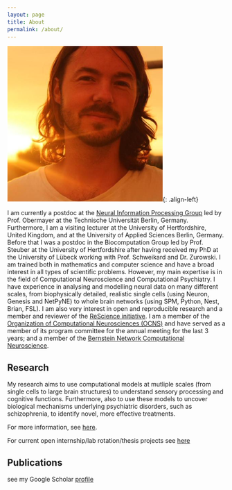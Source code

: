 ```yaml
---
layout: page
title: About
permalink: /about/
---
```


![](https://github.com/ChristophMetzner/ChristophMetzner.github.io/blob/gh-pages/profile.png){: .align-left} 

I am currently a postdoc at the [Neural Information Processing Group](https://www.ni.tu-berlin.de/menue/neural_information_processing_group/) led by Prof. Obermayer at the Technische Universität Berlin, Germany. Furthermore, I am a visiting lecturer at the University of Hertfordshire, United Kingdom, and at the University of Applied Sciences Berlin, Germany. Before that I was a postdoc in the Biocomputation Group led by Prof. Steuber at the University of Hertfordshire after having received my PhD at the University of Lübeck working with Prof. Schweikard and Dr. Zurowski.
I am trained both in mathematics and computer science and have a broad interest in all types of scientific problems. However, my main expertise is in the field of Computational Neuroscience and Computational Psychiatry. I have experience in analysing and modelling neural data on many different scales, from biophysically detailed, realistic single cells (using Neuron, Genesis and NetPyNE) to whole brain networks (using SPM, Python, Nest, Brian, FSL). I am also very interest in open and reproducible research and a member and reviewer of the [ReScience initiative](http://rescience.github.io/). I am a member of the [Organization of Computational Neurosciences (OCNS)](cnsorg.org) and have served as a member of its program committee for the annual meeting for the last 3 years; and a member of the [Bernstein Network Computational Neuroscience](https://www.bernstein-network.de/de/bernstein-association/join).  

## Research
My research aims to use computational models at mutliple scales (from single cells to large brain structures) to understand sensory processing and cognitive functions. Furthermore, also to use these models to uncover biological mechanisms underlying psychiatric disorders, such as schizophrenia, to identify novel, more effective treatments.

For more information, see [here]().

For current open internship/lab rotation/thesis projects see [here]()

## Publications
see my Google Scholar [profile](https://scholar.google.de/citations?user=6COgDzwAAAAJ&hl=de)
